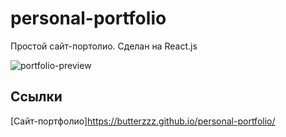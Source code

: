 # personal-portfolio

Простой сайт-портолио. Сделан на React.js

![portfolio-preview](https://user-images.githubusercontent.com/70523471/228302966-1fb1fa97-e2dd-4970-a804-2e3d0629efe7.png)

## Ссылки

[Сайт-портфолио]https://butterzzz.github.io/personal-portfolio/